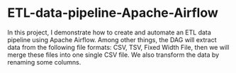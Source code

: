 # ETL-data-pipeline-Apache-Airflow
In this project, I demonstrate how to create and automate an ETL data pipeline using Apache Airflow.
Among other things,  the DAG will extract data from the following file formats: CSV, TSV, Fixed Width File, then we will merge these files into one single CSV file.
We also transform the data by renaming some columns.
